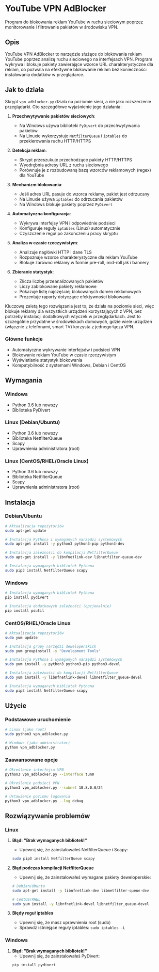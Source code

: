 # YouTube VPN AdBlocker

Program do blokowania reklam YouTube w ruchu sieciowym poprzez monitorowanie i filtrowanie pakietów w środowisku VPN.

## Opis

YouTube VPN AdBlocker to narzędzie służące do blokowania reklam YouTube poprzez analizę ruchu sieciowego na interfejsach VPN. Program wykrywa i blokuje pakiety zawierające wzorce URL charakterystyczne dla reklam, co pozwala na efektywne blokowanie reklam bez konieczności instalowania dodatków w przeglądarce.

## Jak to działa

Skrypt `vpn_adblocker.py` działa na poziomie sieci, a nie jako rozszerzenie przeglądarki. Oto szczegółowe wyjaśnienie jego działania:

1. **Przechwytywanie pakietów sieciowych**:
   - Na Windows używa biblioteki `PyDivert` do przechwytywania pakietów
   - Na Linuxie wykorzystuje `NetfilterQueue` i `iptables` do przekierowania ruchu HTTP/HTTPS

2. **Detekcja reklam**:
   - Skrypt przeszukuje przechodzące pakiety HTTP/HTTPS
   - Wyodrębnia adresy URL z ruchu sieciowego
   - Porównuje je z rozbudowaną bazą wzorców reklamowych (regex) dla YouTube

3. **Mechanizm blokowania**:
   - Jeśli adres URL pasuje do wzorca reklamy, pakiet jest odrzucany
   - Na Linuxie używa `iptables` do odrzucania pakietów
   - Na Windows blokuje pakiety poprzez `PyDivert`

4. **Automatyczna konfiguracja**:
   - Wykrywa interfejsy VPN i odpowiednie podsieci
   - Konfiguruje reguły `iptables` (Linux) automatycznie
   - Czyszczenie reguł po zakończeniu pracy skryptu

5. **Analiza w czasie rzeczywistym**:
   - Analizuje nagłówki HTTP i dane TLS
   - Rozpoznaje wzorce charakterystyczne dla reklam YouTube
   - Blokuje zarówno reklamy w formie pre-roll, mid-roll jak i bannery

6. **Zbieranie statystyk**:
   - Zlicza liczbę przeanalizowanych pakietów
   - Liczy zablokowane pakiety reklamowe
   - Pokazuje listę najczęściej blokowanych domen reklamowych
   - Prezentuje raporty dotyczące efektywności blokowania

Kluczową zaletą tego rozwiązania jest to, że działa na poziomie sieci, więc blokuje reklamy dla wszystkich urządzeń korzystających z VPN, bez potrzeby instalacji dodatkowych wtyczek w przeglądarkach. Jest to szczególnie przydatne w środowiskach domowych, gdzie wiele urządzeń (włącznie z telefonami, smart TV) korzysta z jednego łącza VPN.

### Główne funkcje

- Automatyczne wykrywanie interfejsów i podsieci VPN
- Blokowanie reklam YouTube w czasie rzeczywistym
- Wyświetlanie statystyk blokowania
- Kompatybilność z systemami Windows, Debian i CentOS

## Wymagania

### Windows
- Python 3.6 lub nowszy
- Biblioteka PyDivert

### Linux (Debian/Ubuntu)
- Python 3.6 lub nowszy
- Biblioteka NetfilterQueue
- Scapy
- Uprawnienia administratora (root)

### Linux (CentOS/RHEL/Oracle Linux)
- Python 3.6 lub nowszy
- Biblioteka NetfilterQueue
- Scapy
- Uprawnienia administratora (root)

## Instalacja

### Debian/Ubuntu

```bash
# Aktualizacja repozytoriów
sudo apt-get update

# Instalacja Pythona i wymaganych narzędzi systemowych
sudo apt-get install -y python3 python3-pip python3-dev

# Instalacja zależności do kompilacji NetfilterQueue
sudo apt-get install -y libnfnetlink-dev libnetfilter-queue-dev

# Instalacja wymaganych bibliotek Pythona
sudo pip3 install NetfilterQueue scapy
```

### Windows

```bash
# Instalacja wymaganych bibliotek Pythona
pip install pydivert

# Instalacja dodatkowych zależności (opcjonalnie)
pip install psutil
```

### CentOS/RHEL/Oracle Linux

```bash
# Aktualizacja repozytoriów
sudo yum update

# Instalacja grupy narzędzi deweloperskich
sudo yum groupinstall -y "Development Tools"

# Instalacja Pythona i wymaganych narzędzi systemowych
sudo yum install -y python3 python3-pip python3-devel

# Instalacja zależności do kompilacji NetfilterQueue
sudo yum install -y libnfnetlink-devel libnetfilter_queue-devel

# Instalacja wymaganych bibliotek Pythona
sudo pip3 install NetfilterQueue scapy
```

## Użycie

### Podstawowe uruchomienie

```bash
# Linux (jako root)
sudo python3 vpn_adblocker.py

# Windows (jako administrator)
python vpn_adblocker.py
```

### Zaawansowane opcje

```bash
# Określenie interfejsu VPN
python3 vpn_adblocker.py --interface tun0

# Określenie podsieci VPN
python3 vpn_adblocker.py --subnet 10.8.0.0/24

# Ustawienie poziomu logowania
python3 vpn_adblocker.py --log debug
```

## Rozwiązywanie problemów

### Linux

1. **Błąd: "Brak wymaganych bibliotek!"**
   - Upewnij się, że zainstalowałeś NetfilterQueue i Scapy:
   ```bash
   sudo pip3 install NetfilterQueue scapy
   ```

2. **Błąd podczas kompilacji NetfilterQueue**
   - Upewnij się, że zainstalowałeś wymagane pakiety deweloperskie:
   ```bash
   # Debian/Ubuntu
   sudo apt-get install -y libnfnetlink-dev libnetfilter-queue-dev
   
   # CentOS/RHEL
   sudo yum install -y libnfnetlink-devel libnetfilter_queue-devel
   ```

3. **Błędy reguł iptables**
   - Upewnij się, że masz uprawnienia root (sudo)
   - Sprawdź istniejące reguły iptables: `sudo iptables -L`

### Windows

1. **Błąd: "Brak wymaganych bibliotek!"**
   - Upewnij się, że zainstalowałeś PyDivert:
   ```bash
   pip install pydivert
   ```
